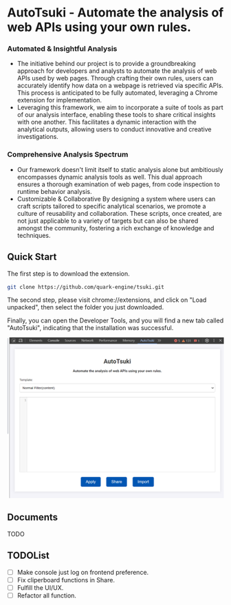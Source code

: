# AutoTsuki - Automate the analysis of web APIs using your own rules.

### Automated & Insightful Analysis

- The initiative behind our project is to provide a groundbreaking approach for developers and analysts to automate the analysis of web APIs used by web pages. Through crafting their own rules, users can accurately identify how data on a webpage is retrieved via specific APIs. This process is anticipated to be fully automated, leveraging a Chrome extension for implementation.
- Leveraging this framework, we aim to incorporate a suite of tools as part of our analysis interface, enabling these tools to share critical insights with one another. This facilitates a dynamic interaction with the analytical outputs, allowing users to conduct innovative and creative investigations.

### Comprehensive Analysis Spectrum

- Our framework doesn't limit itself to static analysis alone but ambitiously encompasses dynamic analysis tools as well. This dual approach ensures a thorough examination of web pages, from code inspection to runtime behavior analysis.
- Customizable & Collaborative
  By designing a system where users can craft scripts tailored to specific analytical scenarios, we promote a culture of reusability and collaboration. These scripts, once created, are not just applicable to a variety of targets but can also be shared amongst the community, fostering a rich exchange of knowledge and techniques.

## Quick Start


The first step is to download the extension.
```bash
git clone https://github.com/quark-engine/tsuki.git
```

The second step, please visit chrome://extensions, and click on "Load unpacked", then select the folder you just downloaded.

Finally, you can open the Developer Tools, and you will find a new tab called "AutoTsuki", indicating that the installation was successful.

![img](assets/preference.png)

## Documents

TODO

## TODOList

- [ ] Make console just log on frontend preference.
- [ ] Fix cliperboard functions in Share.
- [ ] Fulfill the UI/UX.
- [ ] Refactor all function.
